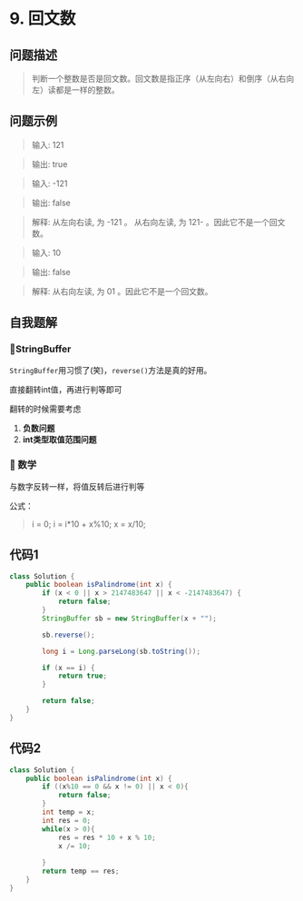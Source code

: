 # 9. 回文数
问题描述
----
> 判断一个整数是否是回文数。回文数是指正序（从左向右）和倒序（从右向左）读都是一样的整数。

问题示例
----
> 输入: 121

> 输出: true

> 输入: -121

> 输出: false

> 解释: 从左向右读, 为 -121 。 从右向左读, 为 121- 。因此它不是一个回文数。

> 输入: 10

> 输出: false

> 解释: 从右向左读, 为 01 。因此它不是一个回文数。


自我题解
----
### 🦄StringBuffer
`StringBuffer`用习惯了(笑)，`reverse()`方法是真的好用。

直接翻转int值，再进行判等即可

翻转的时候需要考虑

1. **负数问题**
2. **int类型取值范围问题**


### 🧚‍ 数学
与数字反转一样，将值反转后进行判等

公式：
> i = 0;
> i = i*10 + x%10;
> x = x/10;

代码1
----
```java
class Solution {
    public boolean isPalindrome(int x) {
        if (x < 0 || x > 2147483647 || x < -2147483647) {
			return false;
		}
		StringBuffer sb = new StringBuffer(x + "");

		sb.reverse();

		long i = Long.parseLong(sb.toString());

		if (x == i) {
			return true;
		}

		return false;
    }
}
```

代码2
----
```java
class Solution {
    public boolean isPalindrome(int x) {
        if ((x%10 == 0 && x != 0) || x < 0){
            return false;
        }
        int temp = x;
        int res = 0;
        while(x > 0){
            res = res * 10 + x % 10;
            x /= 10;
            
        }
        return temp == res;
    }
}
```
